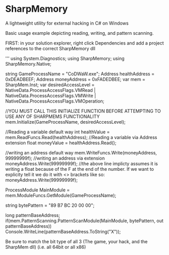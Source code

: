 # SharpMemory
A lightweight utility for external hacking in C# on Windows

Basic usage example depicting reading, writing, and pattern scanning.

FIRST: in your solution explorer, right click Dependencies and add a project references to the correct SharpMemory dll

'''
using System.Diagnostics;
using SharpMemory;
using SharpMemory.Native;

string GameProcessName = "CoDWaW.exe";
Address healthAddress = 0xDEADBEEF;
Address moneyAddress = 0xFADEDBEE;
var mem = SharpMem.Inst;
var desiredAccessLevel = NativeData.ProcessAccessFlags.VMRead | NativeData.ProcessAccessFlags.VMWrite | NativeData.ProcessAccessFlags.VMOperation;

//YOU MUST CALL THIS INITIALIZE FUNCTION BEFORE ATTEMPTING TO USE ANY OF SHARPMEMS FUNCTIONALITY
mem.Initialize(GameProcessName, desiredAccessLevel);


//Reading a variable default way
int healthValue = mem.ReadFuncs.Read<int>(healthAddress);
//Reading a variable via Address extension
float moneyValue = healthAddress.Read<float>();


//writing an address default way
mem.WriteFuncs.Write<float>(moneyAddress, 99999999f);
//writing an address via extension
moneyAddress.Write(99999999f);
//the above line implicty assumes it is writing a float because of the F at the end of the number. If we want to explicity tell it we do it with <> brackets like so:
moneyAddress.Write<float>(99999999f);


ProcessModule MainModule = mem.ModuleFuncs.GetModule(GameProcessName);

string bytePattern = "89 B7 BC 20 00 00";

long patternBaseAddress;
if(mem.PatternScanning.PatternScanModule(MainModule, bytePattern, out patternBaseAddress))
    Console.WriteLine(patternBaseAddress.ToString("X"));

Be sure to match the bit type of all 3 (The game, your hack, and the SharpMem dll) (i.e. all 64bit or all x86)
